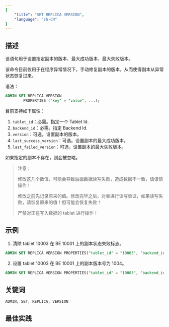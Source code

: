 ```yaml
---
{
    "title": "SET REPLICA VERSION",
    "language": "zh-CN"
}
---
```


<!--
Licensed to the Apache Software Foundation (ASF) under one
or more contributor license agreements.  See the NOTICE file
distributed with this work for additional information
regarding copyright ownership.  The ASF licenses this file
to you under the Apache License, Version 2.0 (the
"License"); you may not use this file except in compliance
with the License.  You may obtain a copy of the License at

  http://www.apache.org/licenses/LICENSE-2.0

Unless required by applicable law or agreed to in writing,
software distributed under the License is distributed on an
"AS IS" BASIS, WITHOUT WARRANTIES OR CONDITIONS OF ANY
KIND, either express or implied.  See the License for the
specific language governing permissions and limitations
under the License.
-->





## 描述

该语句用于设置指定副本的版本、最大成功版本、最大失败版本。

该命令目前仅用于在程序异常情况下，手动修复副本的版本，从而使得副本从异常状态恢复过来。

语法：

```sql
ADMIN SET REPLICA VERSION
        PROPERTIES ("key" = "value", ...);
```

 目前支持如下属性：

1. `tablet_id`：必需。指定一个 Tablet Id.
2. `backend_id`：必需。指定 Backend Id.
3. `version`：可选。设置副本的版本。
4. `last_success_version`：可选。设置副本的最大成功版本。
5. `last_failed_version`：可选。设置副本的最大失败版本。


如果指定的副本不存在，则会被忽略。

> 注意：
>
>  修改这几个数值，可能会导致后面数据读写失败，造成数据不一致，请谨慎操作！
> 
>   修改之前先记录原来的值。修改完毕之后，对表进行读写验证，如果读写失败，请恢复原来的值！但可能会恢复失败！
> 
>   严禁对正在写入数据的 tablet 进行操作！


## 示例

 1. 清除 tablet 10003 在 BE 10001 上的副本状态失败标志。

```sql
ADMIN SET REPLICA VERSION PROPERTIES("tablet_id" = "10003", "backend_id" = "10001", "last_failed_version" = "-1");
```

2. 设置 tablet 10003 在 BE 10001 上的副本版本号为 1004。

```sql
ADMIN SET REPLICA VERSION PROPERTIES("tablet_id" = "10003", "backend_id" = "10001", "version" = "1004");
```

## 关键词

    ADMIN, SET, REPLICA, VERSION

## 最佳实践

